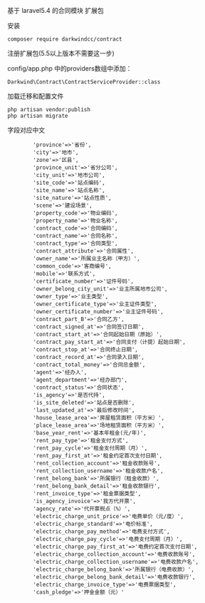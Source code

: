 基于 laravel5.4 的合同模块 扩展包

安装

    composer require darkwindcc/contract

注册扩展包(5.5以上版本不需要这一步)

config/app.php 中的providers数组中添加：

    Darkwind\Contract\ContractServiceProvider::class

加载迁移和配置文件

    php artisan vendor:publish
    php artisan migrate
    
字段对应中文

            'province'=>'省份',
            'city'=>'地市',
            'zone'=>'区县',
            'province_unit'=>'省分公司',
            'city_unit'=>'地市公司',
            'site_code'=>'站点编码',
            'site_name'=>'站点名称',
            'site_nature'=>'站点性质',
            'scene'=>'建设场景',
            'property_code'=>'物业编码',
            'property_name'=>'物业名称',
            'contract_code'=>'合同编码',
            'contract_name'=>'合同名称',
            'contract_type'=>'合同类型',
            'contract_attribute'=>'合同属性',
            'owner_name'=>'所属业主名称（甲方）',
            'common_code'=>'客商编号',
            'mobile'=>'联系方式',
            'certificate_number'=>'证件号码',
            'owner_belong_city_unit'=>'业主所属地市公司',
            'owner_type'=>'业主类型',
            'owner_certificate_type'=>'业主证件类型',
            'owner_certificate_number'=>'业主证件号码',
            'contract_part_B'=>'合同乙方',
            'contract_signed_at'=>'合同签订日期',
            'contract_start_at'=>'合同起始日期（原始）',
            'contract_pay_start_at'=>'合同支付（计提）起始日期',
            'contract_stop_at'=>'合同终止日期',
            'contract_record_at'=>'合同录入日期',
            'contract_total_money'=>'合同总金额',
            'agent'=>'经办人',
            'agent_department'=>'经办部门',
            'contract_status'=>'合同状态',
            'is_agency'=>'是否代持',
            'is_site_deleted'=>'站点是否删除',
            'last_updated_at'=>'最后修改时间',
            'house_lease_area'=>'房屋租赁面积（平方米）',
            'place_lease_area'=>'场地租赁面积（平方米）',
            'base_year_rent'=>'基本年租金(元/年)',
            'rent_pay_type'=>'租金支付方式',
            'rent_pay_cycle'=>'租金支付周期（月）',
            'rent_pay_first_at'=>'租金约定首次支付日期',
            'rent_collection_account'=>'租金收款账号',
            'rent_collection_username'=>'租金收款户名',
            'rent_belong_bank'=>'所属银行（租金收款）',
            'rent_belong_bank_detail'=>'租金收款银行',
            'rent_invoice_type'=>'租金票据类型',
            'is_agency_invoice'=>'我方代开票',
            'agency_rate'=>'代开票税点（%）',
            'electric_charge_unit_price'=>'电费单价（元/度）',
            'electric_charge_standard'=>'电价标准',
            'electric_charge_pay_method'=>'电费支付方式',
            'electric_charge_pay_cycle'=>'电费支付周期（月）',
            'electric_charge_pay_first_at'=>'电费约定首次支付日期',
            'electric_charge_collection_account'=>'电费收款账号',
            'electric_charge_collection_username'=>'电费收款户名',
            'electric_charge_belong_bank'=>'所属银行（电费收款）',
            'electric_charge_belong_bank_detail'=>'电费收款银行',
            'electric_charge_invoice_type'=>'电费票据类型',
            'cash_pledge'=>'押金金额（元）'